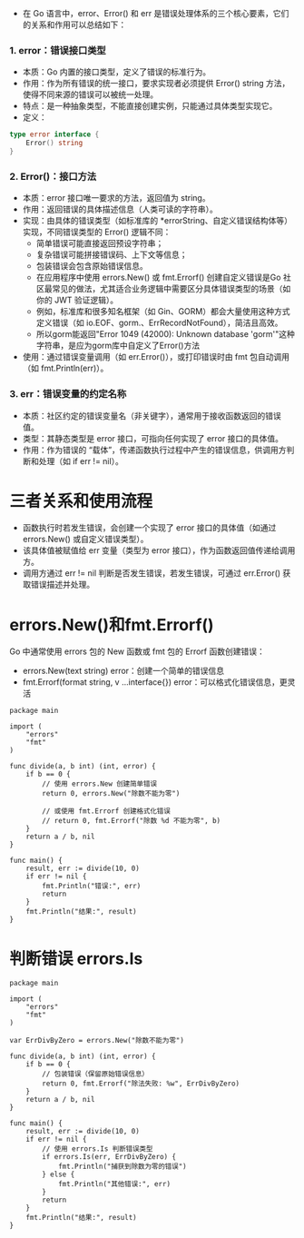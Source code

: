 - 在 Go 语言中，error、Error() 和 err 是错误处理体系的三个核心要素，它们的关系和作用可以总结如下：

### 1. error：错误接口类型
- 本质：Go 内置的接口类型，定义了错误的标准行为。
- 作用：作为所有错误的统一接口，要求实现者必须提供 Error() string 方法，使得不同来源的错误可以被统一处理。
- 特点：是一种抽象类型，不能直接创建实例，只能通过具体类型实现它。
- 定义：
```go
type error interface {
    Error() string
}
```

### 2. Error()：接口方法
- 本质：error 接口唯一要求的方法，返回值为 string。
- 作用：返回错误的具体描述信息（人类可读的字符串）。
- 实现：由具体的错误类型（如标准库的 *errorString、自定义错误结构体等）实现，不同错误类型的 Error() 逻辑不同：
    - 简单错误可能直接返回预设字符串；
    - 复杂错误可能拼接错误码、上下文等信息；
    - 包装错误会包含原始错误信息。
    - 在应用程序中使用 errors.New() 或 fmt.Errorf() 创建自定义错误是Go 社区最常见的做法，尤其适合业务逻辑中需要区分具体错误类型的场景（如你的 JWT 验证逻辑）。
    - 例如，标准库和很多知名框架（如 Gin、GORM）都会大量使用这种方式定义错误（如 io.EOF、gorm.、ErrRecordNotFound），简洁且高效。
    - 所以gorm能返回"Error 1049 (42000): Unknown database 'gorm'"这种字符串，是应为gorm库中自定义了Error()方法
- 使用：通过错误变量调用（如 err.Error()），或打印错误时由 fmt 包自动调用（如 fmt.Println(err)）。

### 3. err：错误变量的约定名称
- 本质：社区约定的错误变量名（非关键字），通常用于接收函数返回的错误值。
- 类型：其静态类型是 error 接口，可指向任何实现了 error 接口的具体值。
- 作用：作为错误的 “载体”，传递函数执行过程中产生的错误信息，供调用方判断和处理（如 if err != nil）。
# 三者关系和使用流程

- 函数执行时若发生错误，会创建一个实现了 error 接口的具体值（如通过 errors.New() 或自定义错误类型）。
- 该具体值被赋值给 err 变量（类型为 error 接口），作为函数返回值传递给调用方。
- 调用方通过 err != nil 判断是否发生错误，若发生错误，可通过 err.Error() 获取错误描述并处理。

# errors.New()和fmt.Errorf()
Go 中通常使用 errors 包的 New 函数或 fmt 包的 Errorf 函数创建错误：

- errors.New(text string) error：创建一个简单的错误信息
- fmt.Errorf(format string, v ...interface{}) error：可以格式化错误信息，更灵活
```
package main

import (
    "errors"
    "fmt"
)

func divide(a, b int) (int, error) {
    if b == 0 {
        // 使用 errors.New 创建简单错误
        return 0, errors.New("除数不能为零")
        
        // 或使用 fmt.Errorf 创建格式化错误
        // return 0, fmt.Errorf("除数 %d 不能为零", b)
    }
    return a / b, nil
}

func main() {
    result, err := divide(10, 0)
    if err != nil {
        fmt.Println("错误:", err)
        return
    }
    fmt.Println("结果:", result)
}
```
# 判断错误 errors.Is
```
package main

import (
    "errors"
    "fmt"
)

var ErrDivByZero = errors.New("除数不能为零")

func divide(a, b int) (int, error) {
    if b == 0 {
        // 包装错误（保留原始错误信息）
        return 0, fmt.Errorf("除法失败: %w", ErrDivByZero)
    }
    return a / b, nil
}

func main() {
    result, err := divide(10, 0)
    if err != nil {
        // 使用 errors.Is 判断错误类型
        if errors.Is(err, ErrDivByZero) {
            fmt.Println("捕获到除数为零的错误")
        } else {
            fmt.Println("其他错误:", err)
        }
        return
    }
    fmt.Println("结果:", result)
}
```